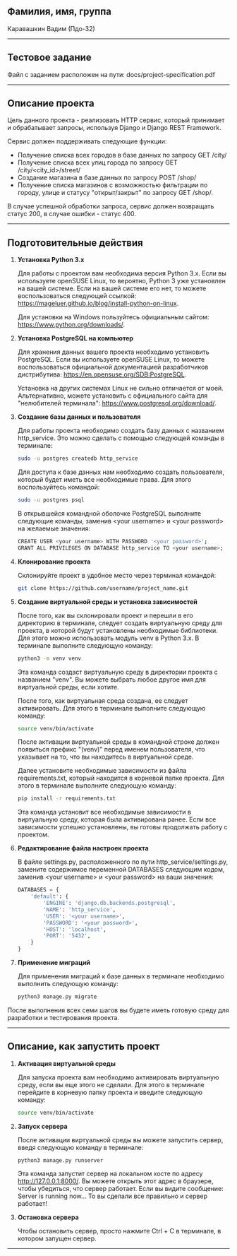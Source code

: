 ## Фамилия, имя, группа

Каравашкин Вадим (Пдо-32)

___

## Тестовое задание

Файл с заданием расположен на пути: docs/project-specification.pdf

___

## Описание проекта

Цель данного проекта - реализовать HTTP сервис, который принимает и обрабатывает запросы, используя Django и Django REST Framework. 

Сервис должен поддерживать следующие функции:

* Получение списка всех городов в базе данных по запросу GET /city/
* Получение списка всех улиц города по запросу GET /city/<city_id>/street/
* Создание магазина в базе данных по запросу POST /shop/
* Получение списка магазинов с возможностью фильтрации по городу, улице и статусу "открыт/закрыт" по запросу GET /shop/.

В случае успешной обработки запроса, сервис должен возвращать статус 200, в случае ошибки - статус 400.

___

## Подготовительные действия


1. **Установка Python 3.x**

    Для работы с проектом вам необходима версия Python 3.x. Если вы используете openSUSE Linux, то вероятно, Python 3 уже установлен на вашей системе. 
    Если на вашей системе его нет, то можете воспользоваться следующей ссылкой: https://mageluer.github.io/blog/install-python-on-linux. 
    
    Для установки на Windows пользуйтесь официальным сайтом: https://www.python.org/downloads/.

2. **Установка PostgreSQL на компьютер**

    Для хранения данных вашего проекта необходимо установить PostgreSQL. Если вы используете openSUSE Linux, то можете воспользоваться официальной документацией разработчиков дистрибутива: https://en.opensuse.org/SDB:PostgreSQL. 
    
    Установка на других системах Linux не сильно отличается от моей. 
    Альтернативно, можете установить с официального сайта для "нелюбителей терминала": https://www.postgresql.org/download/.
    
3. **Создание базы данных и пользователя**

    Для работы проекта необходимо создать базу данных с названием http_service. Это можно сделать с помощью следующей команды в терминале:

    ```bash
    sudo -u postgres createdb http_service
    ```

    Для доступа к базе данных нам необходимо создать пользователя, который будет иметь все необходимые права. Для этого воспользуйтесь командой:

    ```bash
    sudo -u postgres psql
    ```

    В открывшейся командной оболочке PostgreSQL выполните следующие команды, заменив \<your username> и \<your password> на желаемые значения:

    ```bash
    CREATE USER <your username> WITH PASSWORD '<your password>';
    GRANT ALL PRIVILEGES ON DATABASE http_service TO <your username>;
    ```

4. **Клонирование проекта**

    Склонируйте проект в удобное место через терминал командой:
    
    ```bash
    git clone https://github.com/username/project_name.git
    ```

5. **Создание виртуальной среды и установка зависимостей**

    После того, как вы склонировали проект и перешли в его директорию в терминале, следует создать виртуальную среду для проекта, в которой будут установлены необходимые библиотеки. Для этого можно использовать модуль venv в Python 3.x. В терминале выполните следующую команду:

    ```bash
    python3 -m venv venv
    ```

    Эта команда создаст виртуальную среду в директории проекта с названием "venv". Вы можете выбрать любое другое имя для виртуальной среды, если хотите.

    После того, как виртуальная среда создана, ее следует активировать. Для этого в терминале выполните следующую команду:

    ```bash
    source venv/bin/activate
    ```

    После активации виртуальной среды в командной строке должен появиться префикс "(venv)" перед именем пользователя, что указывает на то, что вы находитесь в виртуальной среде.

    Далее установите необходимые зависимости из файла requirements.txt, который находится в корневой папке проекта. Для этого в терминале выполните следующую команду:

    ```bash
    pip install -r requirements.txt
    ```

    Эта команда установит все необходимые зависимости в виртуальную среду, которая была активирована ранее. Если все зависимости успешно установлены, вы готовы продолжать работу с проектом.

6. **Редактирование файла настроек проекта**

    В файле settings.py, расположенного по пути http_service/settings.py, замените содержимое переменной DATABASES следующим кодом, заменив \<your username> и \<your password> на ваши значения:

    ```python
    DATABASES = {
        'default': {
            'ENGINE': 'django.db.backends.postgresql',
            'NAME': 'http_service',
            'USER': '<your username>',
            'PASSWORD': '<your password>',
            'HOST': 'localhost',
            'PORT': '5432',
        }
    }
    ```

7. **Применение миграций**

    Для применения миграций к базе данных в терминале необходимо выполнить следующую команду:
    ```bash
    python3 manage.py migrate
    ```

После выполнения всех семи шагов вы будете иметь готовую среду для разработки и тестирования проекта.

___

## Описание, как запустить проект

1. **Активация виртуальной среды**

    Для запуска проекта вам необходимо активировать виртуальную среду, если вы еще этого не сделали. Для этого в терминале перейдите в корневую папку проекта и введите следующую команду:

    ```bash
    source venv/bin/activate
    ```

2. **Запуск сервера**

    После активации виртуальной среды вы можете запустить сервер, введя следующую команду в терминале:

    ```bash
    python3 manage.py runserver
    ```

    Эта команда запустит сервер на локальном хосте по адресу http://127.0.0.1:8000/. Вы можете открыть этот адрес в браузере, чтобы убедиться, что сервер работает. Если вы видите сообщение: Server is running now... То вы сделали все правильно и сервер работает!

3. **Остановка сервера**

    Чтобы остановить сервер, просто нажмите Ctrl + C в терминале, в котором запущен сервер.

___

